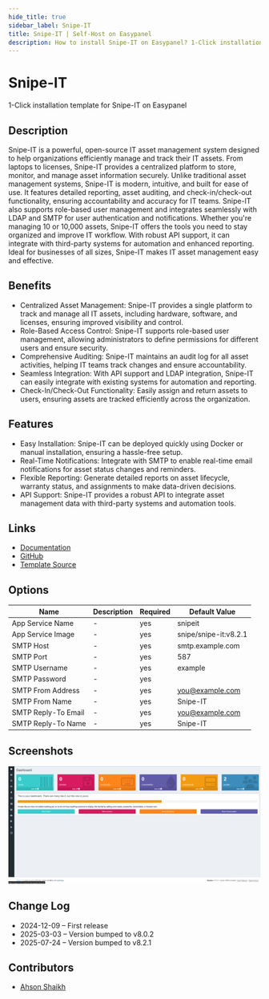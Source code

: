 ```yaml
---
hide_title: true
sidebar_label: Snipe-IT
title: Snipe-IT | Self-Host on Easypanel
description: How to install Snipe-IT on Easypanel? 1-Click installation template for Snipe-IT on Easypanel
---
```


<!-- generated -->

# Snipe-IT

1-Click installation template for Snipe-IT on Easypanel

## Description

Snipe-IT is a powerful, open-source IT asset management system designed to help organizations efficiently manage and track their IT assets. From laptops to licenses, Snipe-IT provides a centralized platform to store, monitor, and manage asset information securely. Unlike traditional asset management systems, Snipe-IT is modern, intuitive, and built for ease of use. It features detailed reporting, asset auditing, and check-in/check-out functionality, ensuring accountability and accuracy for IT teams. Snipe-IT also supports role-based user management and integrates seamlessly with LDAP and SMTP for user authentication and notifications. Whether you&#39;re managing 10 or 10,000 assets, Snipe-IT offers the tools you need to stay organized and improve IT workflow. With robust API support, it can integrate with third-party systems for automation and enhanced reporting. Ideal for businesses of all sizes, Snipe-IT makes IT asset management easy and effective.

## Benefits

- Centralized Asset Management: Snipe-IT provides a single platform to track and manage all IT assets, including hardware, software, and licenses, ensuring improved visibility and control.
- Role-Based Access Control: Snipe-IT supports role-based user management, allowing administrators to define permissions for different users and ensure security.
- Comprehensive Auditing: Snipe-IT maintains an audit log for all asset activities, helping IT teams track changes and ensure accountability.
- Seamless Integration: With API support and LDAP integration, Snipe-IT can easily integrate with existing systems for automation and reporting.
- Check-In/Check-Out Functionality: Easily assign and return assets to users, ensuring assets are tracked efficiently across the organization.

## Features

- Easy Installation: Snipe-IT can be deployed quickly using Docker or manual installation, ensuring a hassle-free setup.
- Real-Time Notifications: Integrate with SMTP to enable real-time email notifications for asset status changes and reminders.
- Flexible Reporting: Generate detailed reports on asset lifecycle, warranty status, and assignments to make data-driven decisions.
- API Support: Snipe-IT provides a robust API to integrate asset management data with third-party systems and automation tools.

## Links

- [Documentation](https://snipe-it.readme.io/)
- [GitHub](https://github.com/snipe/snipe-it)
- [Template Source](https://github.com/easypanel-io/templates/tree/main/templates/snipe-it)

## Options

Name | Description | Required | Default Value
-|-|-|-
App Service Name | - | yes | snipeit
App Service Image | - | yes | snipe/snipe-it:v8.2.1
SMTP Host | - | yes | smtp.example.com
SMTP Port | - | yes | 587
SMTP Username | - | yes | example
SMTP Password | - | yes | 
SMTP From Address | - | yes | you@example.com
SMTP From Name | - | yes | Snipe-IT
SMTP Reply-To Email | - | yes | you@example.com
SMTP Reply-To Name | - | yes | Snipe-IT

## Screenshots

![Snipe-IT Screenshot](./assets/screenshot.png)

## Change Log

- 2024-12-09 – First release
- 2025-03-03 – Version bumped to v8.0.2
- 2025-07-24 – Version bumped to v8.2.1

## Contributors

- [Ahson Shaikh](https://github.com/Ahson-Shaikh)
